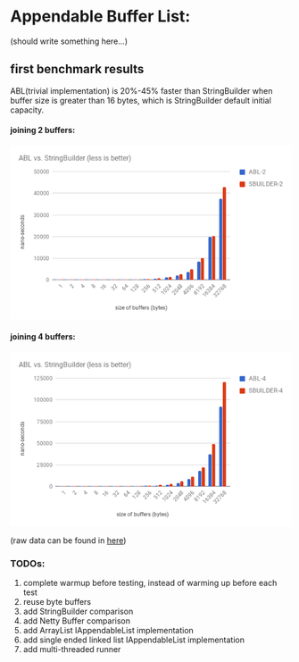# Appendable Buffer List:
(should write something here...)


## first benchmark results
ABL(trivial implementation) is 20%-45% faster than StringBuilder when buffer size is greater than 16 bytes, which is StringBuilder default initial capacity.

#### joining 2 buffers:
![Image](benchmark-results/2-buffers.png?raw=true)

#### joining 4 buffers:
![Image](benchmark-results/4-buffers.png?raw=true)

(raw data can be found in [here](benchmark-results/))

### TODOs:
1. complete warmup before testing, instead of warming up before each test
1. reuse byte buffers
1. add StringBuilder comparison
1. add Netty Buffer comparison
1. add ArrayList IAppendableList implementation
1. add single ended linked list IAppendableList implementation
1. add multi-threaded runner